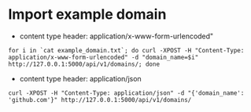# Import example domain
- content type header: application/x-www-form-urlencoded"
```shell
for i in `cat example_domain.txt`; do curl -XPOST -H "Content-Type: application/x-www-form-urlencoded" -d "domain_name=$i" http://127.0.0.1:5000/api/v1/domains/; done 
```
- content type header: application/json
```shell
curl -XPOST -H "Content-Type: application/json" -d "{'domain_name': 'github.com'}" http://127.0.0.1:5000/api/v1/domains/
```

